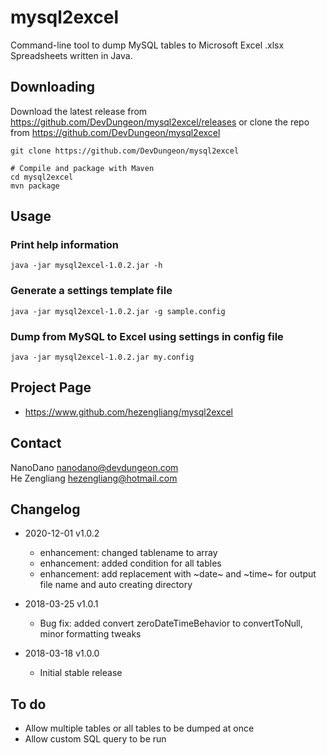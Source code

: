 mysql2excel
=============

Command-line tool to dump MySQL tables to Microsoft Excel .xlsx Spreadsheets written
in Java.


## Downloading

Download the latest release from https://github.com/DevDungeon/mysql2excel/releases
or clone the repo from https://github.com/DevDungeon/mysql2excel
    
    git clone https://github.com/DevDungeon/mysql2excel

    # Compile and package with Maven
    cd mysql2excel
    mvn package

## Usage

### Print help information

    java -jar mysql2excel-1.0.2.jar -h

### Generate a settings template file

    java -jar mysql2excel-1.0.2.jar -g sample.config

### Dump from MySQL to Excel using settings in config file

    java -jar mysql2excel-1.0.2.jar my.config


## Project Page

* https://www.github.com/hezengliang/mysql2excel

## Contact

NanoDano <nanodano@devdungeon.com>  
He Zengliang <hezengliang@hotmail.com>  

## Changelog
* 2020-12-01 v1.0.2
    * enhancement: changed tablename to array
    * enhancement: added condition for all tables
    * enhancement: add replacement with ~date~ and ~time~ for output file name and auto creating directory

* 2018-03-25 v1.0.1
    * Bug fix: added convert zeroDateTimeBehavior to convertToNull, minor formatting tweaks
* 2018-03-18 v1.0.0
    * Initial stable release

## To do

* Allow multiple tables or all tables to be dumped at once
* Allow custom SQL query to be run
